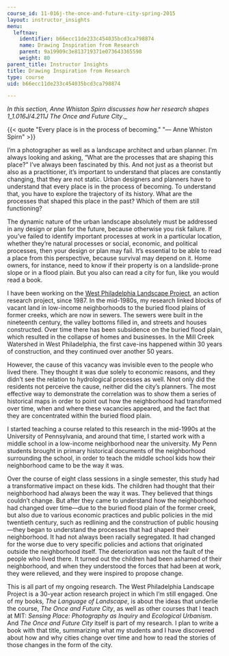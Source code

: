 ```yaml
---
course_id: 11-016j-the-once-and-future-city-spring-2015
layout: instructor_insights
menu:
  leftnav:
    identifier: b66ecc11de233c454035bcd3ca798874
    name: Drawing Inspiration from Research
    parent: 9a19909c3e813719371e073643365598
    weight: 80
parent_title: Instructor Insights
title: Drawing Inspiration from Research
type: course
uid: b66ecc11de233c454035bcd3ca798874

---
```


_In this section, Anne Whiston Spirn discusses how her research shapes 1_1.016J/4.211J The Once and Future City_._

{{< quote "Every place is in the process of becoming." "— Anne Whiston Spirn" >}}

I’m a photographer as well as a landscape architect and urban planner. I’m always looking and asking, “What are the processes that are shaping this place?” I’ve always been fascinated by this. And not just as a theorist but also as a practitioner, it’s important to understand that places are constantly changing, that they are not static. Urban designers and planners have to understand that every place is in the process of becoming. To understand that, you have to explore the trajectory of its history. What are the processes that shaped this place in the past? Which of them are still functioning?

The dynamic nature of the urban landscape absolutely must be addressed in any design or plan for the future, because otherwise you risk failure. If you’ve failed to identify important processes at work in a particular location, whether they’re natural processes or social, economic, and political processes, then your design or plan may fail. It’s essential to be able to read a place from this perspective, because survival may depend on it. Home owners, for instance, need to know if their property is on a landslide-prone slope or in a flood plain. But you also can read a city for fun, like you would read a book.

I have been working on the [West Philadelphia Landscape Project](http://www.wplp.net/), an action research project, since 1987. In the mid-1980s, my research linked blocks of vacant land in low-income neighborhoods to the buried flood plains of former creeks, which are now in sewers. The sewers were built in the nineteenth century, the valley bottoms filled in, and streets and houses constructed. Over time there has been subsidence on the buried flood plain, which resulted in the collapse of homes and businesses. In the Mill Creek Watershed in West Philadelphia, the first cave-ins happened within 30 years of construction, and they continued over another 50 years.

However, the cause of this vacancy was invisible even to the people who lived there. They thought it was due solely to economic reasons, and they didn’t see the relation to hydrological processes as well. Nnot only did the residents not perceive the cause, neither did the city’s planners. The most effective way to demonstrate the correlation was to show them a series of historical maps in order to point out how the neighborhood had transformed over time, when and where these vacancies appeared, and the fact that they are concentrated within the buried flood plain.

I started teaching a course related to this research in the mid-1990s at the University of Pennsylvania, and around that time, I started work with a middle school in a low-income neighborhood near the university. My Penn students brought in primary historical documents of the neighborhood surrounding the school, in order to teach the middle school kids how their neighborhood came to be the way it was.

Over the course of eight class sessions in a single semester, this study had a transformative impact on these kids. The children had thought that their neighborhood had always been the way it was. They believed that things couldn’t change. But after they came to understand how the neighborhood had changed over time—due to the buried flood plain of the former creek, but also due to various economic practices and public policies in the mid twentieth century, such as redlining and the construction of public housing—they began to understand the processes that had shaped their neighborhood. It had not always been racially segregated. It had changed for the worse due to very specific policies and actions that originated outside the neighborhood itself. The deterioration was not the fault of the people who lived there. It turned out the children had been ashamed of their neighborhood, and when they understood the forces that had been at work, they were relieved, and they were inspired to propose change.

This is all part of my ongoing research. The West Philadelphia Landscape Project is a 30-year action research project in which I’m still engaged. One of my books, _The Language of Landscape_, is about the ideas that underlie the course, _The Once and Future City_, as well as other courses that I teach at MIT: _Sensing Place: Photography as Inquiry_ and _Ecological Urbanism_. And _The Once and Future City_ itself is part of my research. I plan to write a book with that title, summarizing what my students and I have discovered about how and why cities change over time and how to read the stories of those changes in the form of the city.